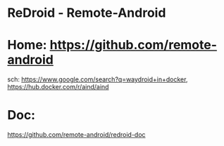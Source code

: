 # ReDroid - Remote-Android
# Home: https://github.com/remote-android

sch: https://www.google.com/search?q=waydroid+in+docker, https://hub.docker.com/r/aind/aind

# Doc:
https://github.com/remote-android/redroid-doc

